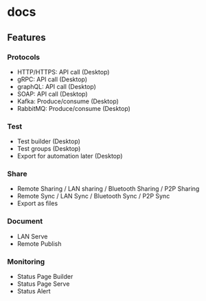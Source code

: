 # docs

## Features

### Protocols

- HTTP/HTTPS: API call (Desktop)
- gRPC: API call (Desktop)
- graphQL: API call (Desktop)
- SOAP: API call (Desktop)
- Kafka: Produce/consume (Desktop)
- RabbitMQ: Produce/consume (Desktop)

### Test

- Test builder (Desktop)
- Test groups  (Desktop)
- Export for automation later (Desktop)

### Share

- Remote Sharing / LAN sharing / Bluetooth Sharing / P2P Sharing
- Remote Sync / LAN Sync / Bluetooth Sync / P2P Sync
- Export as files

### Document

- LAN Serve
- Remote Publish

### Monitoring

- Status Page Builder
- Status Page Serve
- Status Alert
